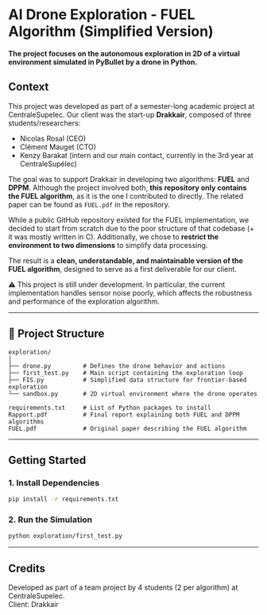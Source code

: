 # AI Drone Exploration - FUEL Algorithm (Simplified Version)

**The project focuses on the autonomous exploration in 2D of a virtual environment simulated in PyBullet by a drone in Python.**

## Context

This project was developed as part of a semester-long academic project at CentraleSupelec. Our client was the start-up **Drakkair**, composed of three students/researchers:  
- Nicolas Rosal (CEO)  
- Clément Mauget (CTO)  
- Kenzy Barakat (intern and our main contact, currently in the 3rd year at CentraleSupélec)

The goal was to support Drakkair in developing two algorithms: **FUEL** and **DPPM**. Although the project involved both, **this repository only contains the FUEL algorithm**, as it is the one I contributed to directly. The related paper can be found as `FUEL.pdf` in the repository.

While a public GitHub repository existed for the FUEL implementation, we decided to start from scratch due to the poor structure of that codebase (+ it was mostly written in C). Additionally, we chose to **restrict the environment to two dimensions** to simplify data processing.

The result is a **clean, understandable, and maintainable version of the FUEL algorithm**, designed to serve as a first deliverable for our client.

⚠️ This project is still under development. In particular, the current implementation handles sensor noise poorly, which affects the robustness and performance of the exploration algorithm.


---

## 📁 Project Structure

```
exploration/
│
├── drone.py         # Defines the drone behavior and actions
├── first_test.py    # Main script containing the exploration loop
├── FIS.py           # Simplified data structure for frontier-based exploration
└── sandbox.py       # 2D virtual environment where the drone operates

requirements.txt     # List of Python packages to install
Rapport.pdf          # Final report explaining both FUEL and DPPM algorithms
FUEL.pdf             # Original paper describing the FUEL algorithm
```

---

## Getting Started

### 1. Install Dependencies

```bash
pip install -r requirements.txt
```

### 2. Run the Simulation

```bash
python exploration/first_test.py
```

---

## Credits

Developed as part of a team project by 4 students (2 per algorithm) at CentraleSupelec.  
Client: Drakkair
